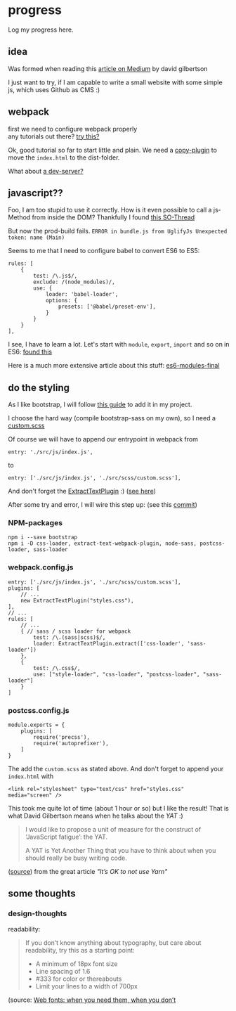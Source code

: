 # progress

Log my progress here.

## idea

Was formed when reading this [article on Medium](https://hackernoon.com/12-cool-things-you-can-do-with-github-f3e0424cf2f0) by david gilbertson

I just want to try, if I am capable to write a small website with some simple js, which uses Github as CMS :)

## webpack

first we need to configure webpack properly  
any tutorials out there? [try this?](https://tutorialzine.com/2017/04/learn-webpack-in-15-minutes)

Ok, good tutorial so far to start little and plain.
We need a [copy-plugin](https://github.com/webpack-contrib/copy-webpack-plugin) to move the `index.html` to the dist-folder.

What about [a dev-server?](https://github.com/webpack/webpack-dev-server)

## javascript??

Foo, I am too stupid to use it correctly. How is it even possible to call a js-Method from inside the DOM?
Thankfully I found [this SO-Thread](https://stackoverflow.com/questions/34357489/calling-webpacked-code-from-outside-html-script-tag)

But now the prod-build fails. `ERROR in bundle.js from UglifyJs
                               Unexpected token: name (Main)`

Seems to me that I need to configure babel to convert ES6 to ES5:

    rules: [
        {
            test: /\.js$/,
            exclude: /(node_modules)/,
            use: {
                loader: 'babel-loader',
                options: {
                    presets: ['@babel/preset-env'],
                }
            }
        }
    ],


I see, I have to learn a lot.
Let's start with `module`, `export`, `import`  and so on in ES6: [found this](http://stackabuse.com/how-to-use-module-exports-in-node-js/)

Here is a much more extensive article about this stuff: [es6-modules-final](http://2ality.com/2014/09/es6-modules-final.html)

## do the styling

As I like bootstrap, I will follow [this guide](https://getbootstrap.com/docs/4.0/getting-started/webpack/) to add it in my project.

I choose the hard way (compile bootstrap-sass on my own), so I need a [custom.scss](https://getbootstrap.com/docs/4.0/getting-started/theming/#importing)

Of course we will have to append our entrypoint in webpack from

    entry: './src/js/index.js',

to

    entry: ['./src/js/index.js', './src/scss/custom.scss'],


And don't forget the [ExtractTextPlugin](https://github.com/webpack-contrib/extract-text-webpack-plugin) :) ([see here](https://github.com/JonathanMH/webpack-scss-sass-file))

After some try and error, I will wire this step up: (see this [commit](https://github.com/mike-boddin/www.autorisiert.net2/commit/f92f27950574a3cddcb2ff38665df63fa0df050f))

### NPM-packages

    npm i --save bootstrap
    npm i -D css-loader, extract-text-webpack-plugin, node-sass, postcss-loader, sass-loader

### webpack.config.js

    entry: ['./src/js/index.js', './src/scss/custom.scss'],
    plugins: [
        // ...
        new ExtractTextPlugin("styles.css"),
    ],
    // ...
    rules: [
        // ...
        { // sass / scss loader for webpack
            test: /\.(sass|scss)$/,
            loader: ExtractTextPlugin.extract(['css-loader', 'sass-loader'])
        },
        {
            test: /\.css$/,
            use: ["style-loader", "css-loader", "postcss-loader", "sass-loader"]
        }
    ]

### postcss.config.js

    module.exports = {
        plugins: [
            require('precss'),
            require('autoprefixer'),
        ]
    }

The add the `custom.scss` as stated above.
And don't forget to append your `index.html` with

    <link rel="stylesheet" type="text/css" href="styles.css" media="screen" />

This took me quite lot of time (about 1 hour or so) but I like the result!
That is what David Gilbertson means when he talks about the *YAT* :)

> I would like to propose a unit of measure for the construct of ‘JavaScript fatigue’: the YAT.
>
> A YAT is Yet Another Thing that you have to think about when you should really be busy writing code.

([source](https://hackernoon.com/its-ok-to-not-use-yarn-f28dc766ef32)) from the great article *"It’s OK to not use Yarn"*

## some thoughts

### design-thoughts

readability:

> If you don’t know anything about typography, but care about readability, try this as a starting point:
>
> * A minimum of 18px font size
> * Line spacing of 1.6
> * \#333 for color or thereabouts
> * Limit your lines to a width of 700px

(source: [Web fonts: when you need them, when you don’t](https://hackernoon.com/web-fonts-when-you-need-them-when-you-dont-a3b4b39fe0ae)